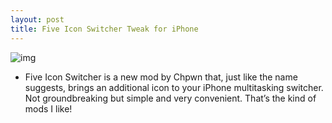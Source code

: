 ```yaml
---
layout: post
title: Five Icon Switcher Tweak for iPhone
---
```

![img](http://media.idownloadblog.com/wp-content/uploads/2010/08/Five-Icon-Switcher-e1282237362950.png)
* Five Icon Switcher is a new mod by Chpwn that, just like the name suggests, brings an additional icon to your iPhone multitasking switcher. Not groundbreaking but simple and very convenient. That’s the kind of mods I like!

